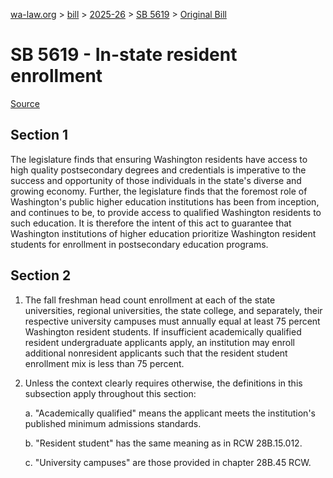 [wa-law.org](/) > [bill](/bill/) > [2025-26](/bill/2025-26/) > [SB 5619](/bill/2025-26/sb/5619/) > [Original Bill](/bill/2025-26/sb/5619/1/)

# SB 5619 - In-state resident enrollment

[Source](http://lawfilesext.leg.wa.gov/biennium/2025-26/Pdf/Bills/Senate%20Bills/5619.pdf)

## Section 1
The legislature finds that ensuring Washington residents have access to high quality postsecondary degrees and credentials is imperative to the success and opportunity of those individuals in the state's diverse and growing economy. Further, the legislature finds that the foremost role of Washington's public higher education institutions has been from inception, and continues to be, to provide access to qualified Washington residents to such education. It is therefore the intent of this act to guarantee that Washington institutions of higher education prioritize Washington resident students for enrollment in postsecondary education programs.

## Section 2
1. The fall freshman head count enrollment at each of the state universities, regional universities, the state college, and separately, their respective university campuses must annually equal at least 75 percent Washington resident students. If insufficient academically qualified resident undergraduate applicants apply, an institution may enroll additional nonresident applicants such that the resident student enrollment mix is less than 75 percent.

2. Unless the context clearly requires otherwise, the definitions in this subsection apply throughout this section:

    a. "Academically qualified" means the applicant meets the institution's published minimum admissions standards.

    b. "Resident student" has the same meaning as in RCW 28B.15.012.

    c. "University campuses" are those provided in chapter 28B.45 RCW.
